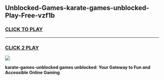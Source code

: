 
## Unblocked-Games-karate-games-unblocked-Play-Free-vzf1b
<h3>
<a href="https://premium76.site?title=karate-games-unblocked&ref=18A">CLICK TO PLAY</a></h3>
<hr>

<h3>
<a href="https://premium76.site?title=karate-games-unblocked&ref=18A">CLICK 2 PLAY</a>
  
</h3>

<a href="https://premium76.site?title=karate-games-unblocked&ref=18A"><img src="https://clearcache.store/games.png"></a>


**karate-games-unblocked games unblocked: Your Gateway to Fun and Accessible Online Gaming**
